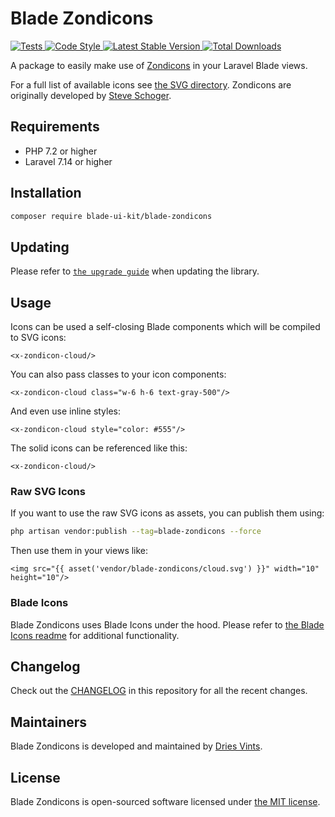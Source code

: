 # Blade Zondicons

<a href="https://github.com/blade-ui-kit/blade-zondicons/actions?query=workflow%3ATests">
    <img src="https://github.com/blade-ui-kit/blade-zondicons/workflows/Tests/badge.svg" alt="Tests">
</a>
<a href="https://github.com/blade-ui-kit/blade-zondicons/actions?query=workflow%3A%22Code+Style%22">
    <img src="https://github.com/blade-ui-kit/blade-zondicons/workflows/Code%20Style/badge.svg" alt="Code Style">
</a>
<a href="https://packagist.org/packages/blade-ui-kit/blade-zondicons">
    <img src="https://poser.pugx.org/blade-ui-kit/blade-zondicons/v/stable.svg" alt="Latest Stable Version">
</a>
<a href="https://packagist.org/packages/blade-ui-kit/blade-zondicons">
    <img src="https://poser.pugx.org/blade-ui-kit/blade-zondicons/d/total.svg" alt="Total Downloads">
</a>

A package to easily make use of [Zondicons](http://www.zondicons.com) in your Laravel Blade views.

For a full list of available icons see [the SVG directory](./resources/svg). Zondicons are originally developed by [Steve Schoger](https://twitter.com/steveschoger).

## Requirements

- PHP 7.2 or higher
- Laravel 7.14 or higher

## Installation

```bash
composer require blade-ui-kit/blade-zondicons
```

## Updating

Please refer to [`the upgrade guide`](UPGRADE.md) when updating the library.

## Usage

Icons can be used a self-closing Blade components which will be compiled to SVG icons:

```blade
<x-zondicon-cloud/>
```

You can also pass classes to your icon components:

```blade
<x-zondicon-cloud class="w-6 h-6 text-gray-500"/>
```

And even use inline styles:

```blade
<x-zondicon-cloud style="color: #555"/>
```

The solid icons can be referenced like this:

```blade
<x-zondicon-cloud/>
```

### Raw SVG Icons

If you want to use the raw SVG icons as assets, you can publish them using:

```bash
php artisan vendor:publish --tag=blade-zondicons --force
```

Then use them in your views like:

```blade
<img src="{{ asset('vendor/blade-zondicons/cloud.svg') }}" width="10" height="10"/>
```

### Blade Icons

Blade Zondicons uses Blade Icons under the hood. Please refer to [the Blade Icons readme](https://github.com/blade-ui-kit/blade-icons) for additional functionality.

## Changelog

Check out the [CHANGELOG](CHANGELOG.md) in this repository for all the recent changes.

## Maintainers

Blade Zondicons is developed and maintained by [Dries Vints](https://driesvints.com).

## License

Blade Zondicons is open-sourced software licensed under [the MIT license](LICENSE.md).
